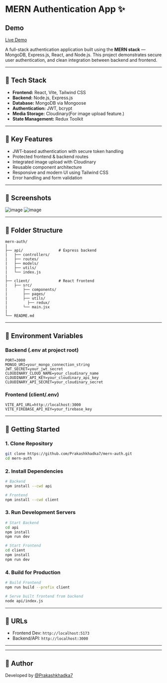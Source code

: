 # MERN Authentication App ✨
## Demo
[Live Demo](https://mern-auth-ee67.onrender.com/) 


A full-stack authentication application built using the **MERN stack** — MongoDB, Express.js, React, and Node.js. This project demonstrates secure user authentication, and clean integration between backend and frontend.

---

## 🚀 Tech Stack

- **Frontend:** React, Vite, Tailwind CSS
- **Backend:** Node.js, Express.js
- **Database:** MongoDB via Mongoose
- **Authentication:** JWT, bcrypt
- **Media Storage:** Cloudinary(For image upload feature.)
- **State Management:** Redux Toolkit

---

## 🔑 Key Features

- JWT-based authentication with secure token handling
- Protected frontend & backend routes
- Integrated image upload with Cloudinary
- Reusable component architecture
- Responsive and modern UI using Tailwind CSS
- Error handling and form validation

---

## 📸 Screenshots
![image](https://github.com/user-attachments/assets/affa84ca-e6b0-450d-89fd-b2aebfda7ba2)
![image](https://github.com/user-attachments/assets/0cd33275-5386-4bba-a44b-97c114693ed1)


---

## 📂 Folder Structure

```
mern-auth/
|
├── api/                # Express backend
|   ├── controllers/
|   ├── routes/
|   ├── models/
|   ├── utils/
|   └── index.js
|
├── client/             # React frontend
|   ├── src/
|       ├── components/
|       ├── pages/
|       ├── utils/
|         ├── redux/
|       └── main.jsx
|
└── README.md
```

---

## 📅 Environment Variables

### Backend (.env at project root)
```
PORT=3000
MONGO_URI=your_mongo_connection_string
JWT_SECRET=your_jwt_secret
CLOUDINARY_CLOUD_NAME=your_cloudinary_name
CLOUDINARY_API_KEY=your_cloudinary_api_key
CLOUDINARY_API_SECRET=your_cloudinary_secret
```

### Frontend (client/.env)
```
VITE_API_URL=http://localhost:3000
VITE_FIREBASE_API_KEY=your_firebase_key
```

---

## 🚧 Getting Started

### 1. Clone Repository
```bash
git clone https://github.com/Prakashkhadka7/mern-auth.git
cd mern-auth
```

### 2. Install Dependencies
```bash
# Backend
npm install --cwd api

# Frontend
npm install --cwd client
```

### 3. Run Development Servers
```bash
# Start Backend
cd api
npm install
npm run dev

# Start Frontend
cd client
npm install
npm run dev
```

### 4. Build for Production
```bash
# Build Frontend
npm run build --prefix client

# Serve built frontend from backend
node api/index.js
```

---

## 🔗 URLs

- Frontend Dev: `http://localhost:5173`
- Backend/API: `http://localhost:3000`

---


---

## 🚀 Author

Developed by [@Prakashkhadka7](https://github.com/Prakashkhadka7)

